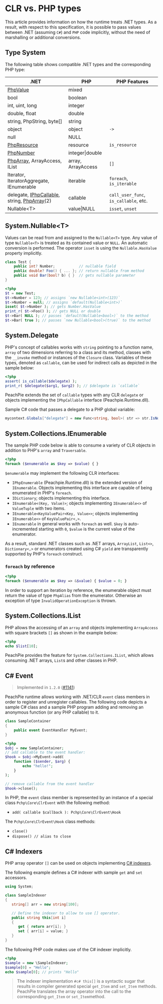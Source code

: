 # CLR vs. PHP types

This article provides information on how the runtime treats .NET types. As a result, with respect to this specification, it is possible to pass values between .NET (assuming `C#`) and `PHP` code implicitly, without the need of marshalling or additional conversions.

## Type System

The following table shows compatible .NET types and the corresponding PHP type:

.NET | PHP | PHP Features
--- | --- | ---
[PhpValue](/api/ref/phpvalue) | mixed | 
bool | boolean | 
int, uint, long | integer | 
double, float | double | 
string, PhpString, byte[] | string | 
object | object | `->`
null | NULL | 
[PhpResource](/api/ref/phpresource) | resource | `is_resource`
[PhpNumber](/api/ref/phpnumber) | integer\|double | 
[PhpArray](/api/ref/phparray/), ArrayAccess, IList | array, ArrayAccess | `[]`
Iterator, IteratorAggregate, IEnumerable | iterable | `foreach`, `is_iterable`
delegate, [IPhpCallable](/api/ref/iphpcallable/), string, [PhpArray](/api/ref/phparray/)(2) | callable | `call_user_func`, `is_callable`, etc.
Nullable&lt;T&gt; | value\|NULL | `isset`, `unset`

## System.Nullable&lt;T&gt;

Values can be read from and assigned to the `Nullable<T>` type. Any value of type `Nullable<T>` is treated as its contained value or `NULL`. An automatic conversion is performed. The operator `isset` is using the `Nullable.HasValue` property implicitly.

```c#
class Test {
    public int? Number;           // nullable field
    public double? Foo() { ... }; // return nullable from method
    public void Bar(bool? b) { }  // gets nullable parameter
}
```

```php
<?php
$t = new Test;
$t->Number = 123; // assigns `new Nullable<int>(123)`
$t->Number = null; // assigns `default(Nullable<int>)`
isset( $t->Number ); // gets Number.HasValue
print_r( $t->Foo() ); // gets NULL or double
$t->Bar( NULL ); // passes `default(Nullable<bool>)` to the method
$t->Bar( true ); // passes `new Nullable<bool>(true)` to the method
```

## System.Delegate

PHP's concept of callables works with `string` pointing to a function name, `array` of two dimensions referring to a class and its method, classes with the `__invoke` method or instances of the `Closure` class. Variables of these types, denoted as `callable`, can be used for indirect calls as depicted in the sample below:

```php
<?php
assert( is_callable($delegate) );
print_r( $delegate($arg1, $arg2) ); // $delegate is `callable`
```

PeachPie extends the set of `callable` types with any CLR `delegate` or objects implementing the `IPhpCallable` interface (Peachpie.Runtime.dll).

Sample C# code that passes a delegate to a PHP global variable:
```c#
mycontext.Globals["delegate"] = new Func<string, bool>( str => str.IsNormalized() );
```

## System.Collections.IEnumerable

The sample PHP code below is able to consume a variety of CLR objects in addition to PHP's `array` and `Traversable`.

```php
<?php
foreach ($enumerable as $key => $value) { }
```

`$enumerable` may implement the following CLR interfaces:

- `IPhpEnumerable` (Peachpie.Runtime.dll) is the extended version of `IEnumerable`. Objects implementing this interface are capable of being enumerated in PHP's `foreach`.
- `IDictionary`; objects implementing this interface.
- `IEnumerable<(Key, Value)>`; objects implementing `IEnumerable<>` of `ValueTuple` with two items.
- `IEnumerable<KeyValuePair<Key, Value>>`; objects implementing `IEnumerable<>` of `KeyValuePair<,>`.
- `IEnumerable` in general works with `foreach` as well. `$key` is auto-incremented starting with `0`, `$value` is the current value of the enumerator.

As a result, standard .NET classes such as .NET arrays, `ArrayList`, `List<>`, `Dictionary<,>` or enumerators created using C# `yield` are transparently supported by PHP's `foreach` construct.

### `foreach` by reference

```php
<?php
foreach ($enumerable as $key => &$value) { $value = 0; }
```
In order to support an iteration by reference, the enumerable object must return the value of type `PhpAlias` from the enumerator. Otherwise an exception of type `InvalidOperationException` is thrown.

## System.Collections.IList

PHP allows the accessing of an `array` and objects implementing `ArrayAccess` with square brackets `[]` as shown in the example below:

```php
<?php
echo $list[10];
```

PeachPie provides the feature for `System.Collections.IList`, which allows consuming .NET arrays, `List`s and other classes in PHP.

## C# Event

> Implemented in `1.2.0` ([#1141](https://github.com/peachpiecompiler/peachpie/issues/1141))

PeachPie runtime allows working with .NET/CLR `event` class members in order to register and unregister callables. The following code depicts a sample C# class and a sample PHP program adding and removing an anonymous function (or any PHP callable) to it.

```c#
class SampleContainer
{
    public event EventHandler MyEvent;    
}
```

```php
<?php
$obj = new SampleContainer;
// add callable to the event handler:
$hook = $obj->MyEvent->add(
    function ($sender, $arg) {
        echo "hello!";
    }
);

// remove callable from the event handler
$hook->close();
```

In PHP, the `event` class member is represented by an instance of a special class `Pchp\Core\ClrEvent` with the following method:
- `add( callable $callback ): Pchp\Core\ClrEvent\Hook`

The `Pchp\Core\ClrEvent\Hook` class methods:
- `close()`
- `dispose() // alias to close`

## C# Indexers

PHP array operator `[]` can be used on objects implementing [C# indexers](https://docs.microsoft.com/en-us/dotnet/csharp/programming-guide/indexers/). 

The following example defines a C# indexer with sample `get` and `set` accessors.

```c#
using System;

class SampleIndexer
{
   string[] arr = new string[100];

   // Define the indexer to allow to use [] operator.
   public string this[int i]
   {
      get { return arr[i]; }
      set { arr[i] = value; }
   }
}
```

The following PHP code makes use of the C# indexer implicitly.

```php
<?php
$sample = new \SampleIndexer;
$sample[0] = "Hello";
echo $sample[0]; // prints "Hello"
```

> The indexer implementation `#c# this[]` is a syntactic sugar that results in compiler generated special `get_Item` and `set_Item` methods. PeachPie translates the array operator into the call to the corresponding `get_Item` or `set_Item`method.
